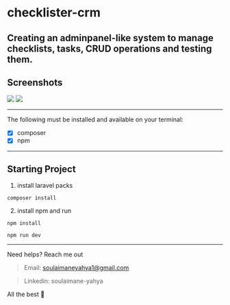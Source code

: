 # checklister-crm

Creating an adminpanel-like system to manage checklists, tasks, CRUD operations and testing them.
---
## Screenshots

<img src="https://dummyimage.com/300x300/f2f2f2/3b3b3b.png&text=Project" />

<img src="https://dummyimage.com/300x300/f2f2f2/3b3b3b.png&text=Project" />

---

The following must be installed and available on your terminal:

* [x] composer
* [x] npm

---

## Starting Project


1. install laravel packs
```composer
composer install
```

2. install npm and run
```npm
npm install
```
```npm
npm run dev
```

----- 
Need helps? Reach me out

> Email: soulaimaneyahya1@gmail.com

> Linkedin: soulaimane-yahya

All the best :beer:
